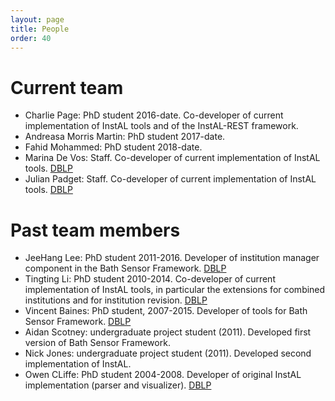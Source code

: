 ```yaml
---
layout: page
title: People
order: 40
---
```

# Current team
* Charlie Page: PhD student 2016-date. Co-developer of current implementation of InstAL tools and of the InstAL-REST framework.
* Andreasa Morris Martin: PhD student 2017-date.
* Fahid Mohammed: PhD student 2018-date.
* Marina De Vos: Staff. Co-developer of current implementation of InstAL tools. <a href="http://www.informatik.uni-trier.de/~ley/pers/hd/v/Vos:Marina_De">DBLP</a>
* Julian Padget: Staff. Co-developer of current implementation of InstAL tools. <a href="http://www.informatik.uni-trier.de/~ley/pers/hd/p/Padget:Julian">DBLP</a>

# Past team members
* JeeHang Lee: PhD student 2011-2016.  Developer of institution manager component in the Bath Sensor Framework. <a href="http://www.informatik.uni-trier.de/~ley/pers/hd/l/Lee:Jeehang">DBLP</a>
* Tingting Li: PhD student 2010-2014. Co-developer of current implementation of InstAL tools, in particular the extensions for combined institutions and for institution revision. <a href="http://www.informatik.uni-trier.de/~ley/pers/hd/l/Li:Tingting">DBLP</a>
* Vincent Baines:</strong> PhD student, 2007-2015.  Developer of tools for Bath Sensor Framework.  <a href="http://www.informatik.uni-trier.de/~ley/pers/hd/b/Baines:Vincent">DBLP</a>
* Aidan Scotney: undergraduate project student (2011).  Developed first version of Bath Sensor Framework.
* Nick Jones: undergraduate project student (2011). Developed second implementation of InstAL.
* Owen CLiffe: PhD student 2004-2008.  Developer of original InstAL implementation (parser and visualizer).
	  <a href="http://www.informatik.uni-trier.de/~ley/pers/hd/c/Cliffe:Owen">DBLP</a>
